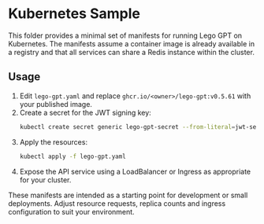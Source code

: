 # Kubernetes Sample

This folder provides a minimal set of manifests for running Lego GPT on Kubernetes. The manifests assume a container image is already available in a registry and that all services can share a Redis instance within the cluster.

## Usage

1. Edit `lego-gpt.yaml` and replace `ghcr.io/<owner>/lego-gpt:v0.5.61` with your published image.
2. Create a secret for the JWT signing key:
   ```bash
   kubectl create secret generic lego-gpt-secret --from-literal=jwt-secret=<your secret>
   ```
3. Apply the resources:
   ```bash
   kubectl apply -f lego-gpt.yaml
   ```
4. Expose the API service using a LoadBalancer or Ingress as appropriate for your cluster.

These manifests are intended as a starting point for development or small deployments. Adjust resource requests, replica counts and ingress configuration to suit your environment.
